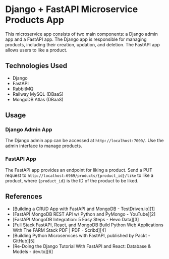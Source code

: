 # Django + FastAPI Microservice Products App 

This microservice app consists of two main components: a Django admin app and a FastAPI app. The Django app is responsible for managing products, including their creation, updation, and deletion. The FastAPI app allows users to like a product.

## Technologies Used

- Django
- FastAPI
- RabbitMQ
- Railway MySQL (DBaaS)
- MongoDB Atlas (DBaaS)

## Usage

### Django Admin App

The Django admin app can be accessed at `http://localhost:7000/`. Use the admin interface to manage products.

### FastAPI App

The FastAPI app provides an endpoint for liking a product. Send a PUT request to `http://localhost:6969/products/{product_id}/like` to like a product, where `{product_id}` is the ID of the product to be liked.

## References

- [Building a CRUD App with FastAPI and MongoDB - TestDriven.io][1]
- [FastAPI MongoDB REST API w/ Python and PyMongo - YouTube][2]
- [FastAPI MongoDB Integration: 5 Easy Steps - Hevo Data][3]
- [Full Stack FastAPI, React, and MongoDB Build Python Web Applications With The FARM Stack PDF | PDF - Scribd][4]
- [Building Python Microservices with FastAPI, published by Packt - GitHub][5]
- [Re-Doing the Django Tutorial With FastAPI and React: Database & Models - dev.to][6]